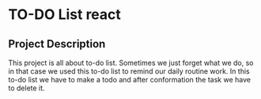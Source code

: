 # TO-DO List react 
## Project Description
This project is all about to-do list. Sometimes we just forget what we do, so in that case we used this to-do list to remind our daily routine work. In this to-do list we have to make a todo and after conformation the task we have to delete it.
